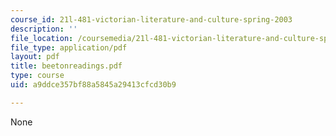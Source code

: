 ```yaml
---
course_id: 21l-481-victorian-literature-and-culture-spring-2003
description: ''
file_location: /coursemedia/21l-481-victorian-literature-and-culture-spring-2003/a9ddce357bf88a5845a29413cfcd30b9_beetonreadings.pdf
file_type: application/pdf
layout: pdf
title: beetonreadings.pdf
type: course
uid: a9ddce357bf88a5845a29413cfcd30b9

---
```

None